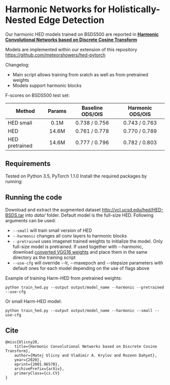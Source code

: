 # Harmonic Networks for Holistically-Nested Edge Detection

Our harmonic HED models trained on BSDS500 are reported in [**Harmonic Convolutional Networks based on Discrete Cosine Transform**](https://arxiv.org/abs/2001.06570)

Models are implemented within our extension of this repository https://github.com/meteorshowers/hed-pytorch

Changelog:
* Main script allows training from sratch as well as from pretrained weights
* Models support harmonic blocks

F-scores on BSDS500 test set:

| Method | Params | Baseline ODS/OIS | Harmonic ODS/OIS |
| ------ | :----: | :--------------: | :--------------: |
| HED small | 0.1M | 0.738 / 0.756 | 0.743 / 0.763 |
| HED | 14.6M | 0.761 / 0.778 | 0.770 / 0.789 |
| HED pretrained | 14.6M | 0.777 / 0.796 | 0.782 / 0.803 |

## Requirements

Tested on Python 3.5, PyTorch 1.1.0
Install the required packages by running:

## Running the code

Download and extract the augmented dataset http://vcl.ucsd.edu/hed/HED-BSDS.tar into *data/* folder.
Default model is the full-size HED. Following arguments can be used:
* `--small` will train small version of HED
* `--harmonic` changes all conv layers to harmonic blocks
* `--pretrained` uses imagenet trained weights to initialize the model. Only full-size model is pretrained. If used together with --harmonic, download [converted VGG16 weights](https://github.com/matej-ulicny/harmonic-networks/releases/download/0.1.0/harm_vgg16_conv.pth) and place them in the same directory as the training script
* `--use-cfg` will override --lr, --maxepoch and --stepsize parameters with default ones for each model depending on the use of flags above

Example of training Harm-HED from pretrained weights:
```
python train_hed.py --output output/model_name --harmonic --pretrained --use-cfg
```
Or small Harm-HED model:
```
python train_hed.py --output output/model_name --harmonic --small --use-cfg
```

## Cite

```
@misc{Ulicny20,
    title={Harmonic Convolutional Networks based on Discrete Cosine Transform},
    author={Matej Ulicny and Vladimir A. Krylov and Rozenn Dahyot},
    year={2020},
    eprint={2001.06570},
    archivePrefix={arXiv},
    primaryClass={cs.CV}
}
```

